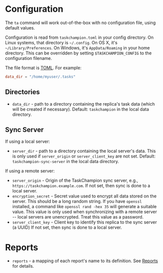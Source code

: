 # Configuration

The `ta` command will work out-of-the-box with no configuration file, using default values.

Configuration is read from `taskchampion.toml` in your config directory.
On Linux systems, that directory is `~/.config`.
On OS X, it's `~/Library/Preferences`.
On Windows, it's `AppData/Roaming` in your home directory.
This can be overridden by setting `$TASKCHAMPION_CONFIG` to the configuration filename.

The file format is [TOML](https://toml.io/).
For example:

```toml
data_dir = "/home/myuser/.tasks"
```

## Directories

* `data_dir` - path to a directory containing the replica's task data (which will be created if necessary).
  Default: `taskchampion` in the local data directory.

## Sync Server

If using a local server:

* `server_dir` - path to a directory containing the local server's data.
  This is only used if `server_origin` or `server_client_key` are not set.
  Default: `taskchampion-sync-server` in the local data directory.

If using a remote server:

* `server_origin` - Origin of the TaskChampion sync server, e.g., `https://taskchampion.example.com`.
  If not set, then sync is done to a local server.
* `encryption_secret` - Secret value used to encrypt all data stored on the server.
  This should be a long random string.
  If you have `openssl` installed, a command like `openssl rand -hex 35` will generate a suitable value.
  This value is only used when synchronizing with a remote server -- local servers are unencrypted.
  Treat this value as a password.
* `server_client_key` -  Client key to identify this replica to the sync server (a UUID)
  If not set, then sync is done to a local server.

# Reports

* `reports` - a mapping of each report's name to its definition.
  See [Reports](./reports.md) for details.
